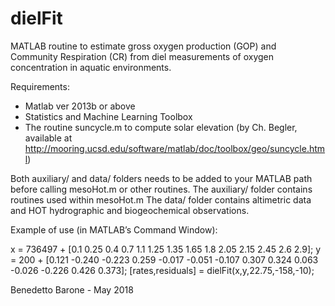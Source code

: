 # dielFit

MATLAB routine to estimate gross oxygen production (GOP) and Community Respiration (CR) from diel measurements of oxygen concentration in aquatic environments. 

Requirements:
- Matlab ver 2013b or above
- Statistics and Machine Learning Toolbox
- The routine suncycle.m to compute solar elevation (by Ch. Begler, available at http://mooring.ucsd.edu/software/matlab/doc/toolbox/geo/suncycle.html)

Both auxiliary/ and data/ folders needs to be added to your MATLAB path before calling mesoHot.m or other routines.
The auxiliary/ folder contains routines used within mesoHot.m
The data/ folder contains altimetric data and HOT hydrographic and biogeochemical observations.

Example of use (in MATLAB’s Command Window):

x = 736497 + [0.1 0.25 0.4 0.7 1.1 1.25 1.35 1.65 1.8 2.05 2.15 2.45 2.6 2.9];
y = 200 + [0.121 -0.240 -0.223 0.259 -0.017 -0.051 -0.107 0.307 0.324 0.063 -0.026 -0.226 0.426 0.373];
[rates,residuals] = dielFit(x,y,22.75,-158,-10);

Benedetto Barone - May 2018
